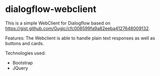 # dialogflow-webclient

This is a simple WebClient for Dialogflow based on https://gist.github.com/Gugic/cfc008599fa9a82eeba4127648009132.

Features:
The Webclient is able to handle plain text responses as well as buttons and cards. 

Technologies used:
- Bootstrap
- JQuery

